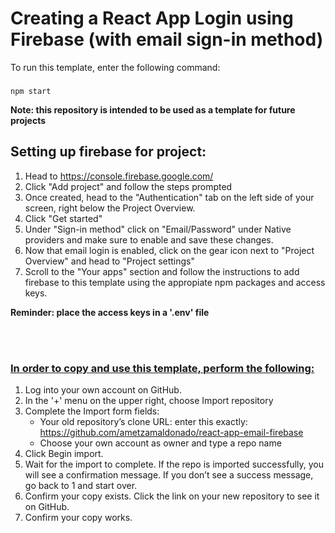 # Creating a React App Login using Firebase (with email sign-in method)

To run this template, enter the following command:
### 
    npm start
    

**Note: this repository is intended to be used as a template for future projects**

## Setting up firebase for project:
1. Head to https://console.firebase.google.com/ 
2. Click "Add project" and follow the steps prompted 
3. Once created, head to the "Authentication" tab on the left side of your screen, right below the Project Overview.
4. Click "Get started"
5. Under "Sign-in method" click on "Email/Password" under Native providers and make sure to enable and save these changes.
6. Now that email login is enabled, click on the gear icon next to "Project Overview" and head to "Project settings" 
7. Scroll to the "Your apps" section and follow the instructions to add firebase to this template using the appropiate npm packages and access keys.

**Reminder: place the access keys in a '.env' file**


<br>
<br>

### <u> In order to copy and use this template, perform the following: </u>

1. Log into your own account on GitHub.
2. In the '+' menu on the upper right, choose Import repository
3. Complete the Import form fields:
    - Your old repository’s clone URL: enter this exactly: https://github.com/ametzamaldonado/react-app-email-firebase
    - Choose your own account as owner and type a repo name
4. Click Begin import.
5. Wait for the import to complete. If the repo is imported successfully, you will see a confirmation message. If you don’t see a success message, go back to 1 and start over.
6. Confirm your copy exists. Click the link on your new repository to see it on GitHub.
7. Confirm your copy works.

